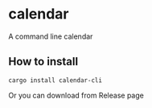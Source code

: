 # calendar
A command line calendar

## How to install
`cargo install calendar-cli`

Or you can download from Release page